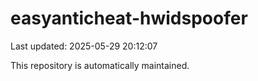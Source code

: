 # easyanticheat-hwidspoofer

Last updated: 2025-05-29 20:12:07

This repository is automatically maintained.
